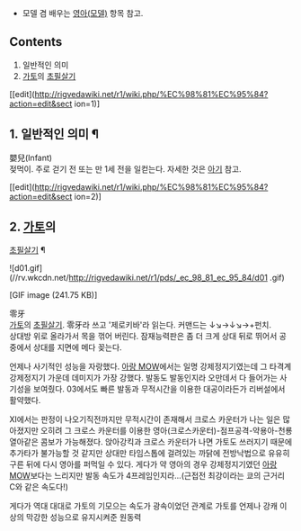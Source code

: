   * 모델 겸 배우는 [영아(모델)](%EC%98%81%EC%95%84%28%EB%AA%A8%EB%8D%B8%29.md) 항목 참고.  

## Contents

    

1. 일반적인 의미 
2. [가토](%EA%B0%80%ED%86%A0.md)의 [초필살기](%EC%B4%88%ED%95%84%EC%82%B4%EA%B8%B0.md)

[[edit](http://rigvedawiki.net/r1/wiki.php/%EC%98%81%EC%95%84?action=edit&sect
ion=1)]

## 1. 일반적인 의미 ¶

嬰兒(Infant)  
젖먹이. 주로 걷기 전 또는 만 1세 전을 일컫는다. 자세한 것은 [아기](%EC%95%84%EA%B8%B0.md) 참고.

  
  

[[edit](http://rigvedawiki.net/r1/wiki.php/%EC%98%81%EC%95%84?action=edit&sect
ion=2)]

## 2. [가토](%EA%B0%80%ED%86%A0.md)의
[초필살기](%EC%B4%88%ED%95%84%EC%82%B4%EA%B8%B0.md) ¶

![d01.gif](//rv.wkcdn.net/http://rigvedawiki.net/r1/pds/_ec_98_81_ec_95_84/d01
.gif)

[GIF image (241.75 KB)]

  

零牙  
[가토](%EA%B0%80%ED%86%A0.md)의
[초필살기](%EC%B4%88%ED%95%84%EC%82%B4%EA%B8%B0.md). 零牙라 쓰고 '제로키바'라 읽는다. 커맨드는
↓↘→↓↘→+펀치.  
상대방 위로 올라가서 목을 꺾어 버린다. 잠재능력판은 좀 더 크게 상대 뒤로 뛰어서 공중에서 상대를 지면에 메다 꽂는다.

  

언제나 사기적인 성능을 자랑했다. [아랑 MOW](%EC%95%84%EB%9E%91%20MOW.md)에서는 일명 강제정지기였는데 그
타격계 강제정지기 가운데 데미지가 가장 강했다. 발동도 발동인지라 오만데서 다 들어가는 사기성을 보여줬다. 03에서도 빠른 발동과 무적시간을
이용한 대공이라든가 리버설에서 활약했다.

  

XI에서는 판정이 나오기직전까지만 무적시간이 존재해서 크로스 카운터가 나는 일은 많아졌지만 오히려 그 크로스 카운터를 이용한
영아(크로스카운터)-점프공격-약용아-천룡열아같은 콤보가 가능해졌다. 앉아강킥과 크로스 카운터가 나면 가토도 쓰러지기 때문에 추가타가 불가능할
것 같지만 상대만 타임스톱에 걸려있는 까닭에 전방낙법으로 유유히 구른 뒤에 다시 영아를 퍼먹일 수 있다. 게다가 약 영아의 경우
강제정지기였던 [아랑 MOW](%EC%95%84%EB%9E%91%20MOW.md)보다는 느리지만 발동 속도가 4프레임인지라...(근접전
최강이라는 쿄의 근거리 C와 같은 속도다!)

  

게다가 역대 대대로 가토의 기모으는 속도가 광속이었던 관계로 가토를 언제나 강캐 이상의 막강한 성능으로 유지시켜준 원동력

